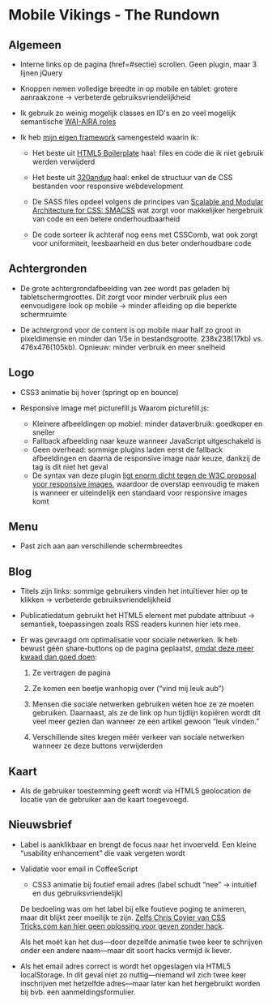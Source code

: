 Mobile Vikings - The Rundown
============================

Algemeen
--------
- Interne links op de pagina (href=#sectie) scrollen. Geen plugin, maar 3 lijnen jQuery

- Knoppen nemen volledige breedte in op mobile en tablet: grotere aanraakzone -> verbeterde gebruiksvriendelijkheid

- Ik gebruik zo weinig mogelijk classes en ID's en zo veel mogelijk semantische [WAI-AIRA roles](http://www.alistapart.com/articles/waiaria)

- Ik heb [mijn eigen framework](https://github.com/KennyBrijs/Rocketlaunch-Framework) samengesteld waarin ik:
	- Het beste uit [HTML5 Boilerplate](http://html5boilerplate.com/) haal: files en code die ik niet gebruik werden verwijderd

	- Het beste uit [320andup](http://stuffandnonsense.co.uk/projects/320andup/) haal: enkel de structuur van de CSS bestanden voor responsive webdevelopment

	- De SASS files opdeel volgens de principes van [Scalable and Modular Architecture for CSS: SMACSS](http://smacss.com/) wat zorgt voor makkelijker hergebruik van code en een betere onderhoudbaarheid

	- De code sorteer ik achteraf nog eens met CSSComb, wat ook zorgt voor uniformiteit, leesbaarheid en dus beter onderhoudbare code



Achtergronden
-------------
- De grote achtergrondafbeelding van zee wordt pas geladen bij tabletschermgroottes. Dit zorgt voor minder verbruik plus een eenvoudigere look op mobile -> minder afleiding op die beperkte schermruimte

- De achtergrond voor de content is op mobile maar half zo groot in pixeldimensie en minder dan 1/5e in bestandsgrootte. 238x238(17kb) vs. 476x476(105kb). Opnieuw: minder verbruik en meer snelheid



Logo
----
- CSS3 animatie bij hover (springt op en bounce)

- Responsive Image met picturefill.js
  Waarom picturefill.js:
	- Kleinere afbeeldingen op mobiel: minder dataverbruik: goedkoper en sneller
	- Fallback afbeelding naar keuze wanneer JavaScript uitgeschakeld is <noscript>
	- Geen overhead: sommige plugins laden eerst de fallback afbeeldingen en daarna de responsive image naar keuze, dankzij de <noscript> tag is dit niet het geval
	- De syntax van deze plugin [ligt enorm dicht tegen de W3C proposal voor responsive images](https://twitter.com/kennybrijs/status/245615652080066561), waardoor de overstap eenvoudig te maken is wanneer er uiteindelijk een standaard voor responsive images komt



Menu
----
- Past zich aan aan verschillende schermbreedtes



Blog
----
- Titels zijn links: sommige gebruikers vinden het intuïtiever hier op te klikken -> verbeterde gebruiksvriendelijkheid

- Publicatiedatum gebruikt het HTML5 <time> element met pubdate attribuut -> semantiek, toepassingen zoals RSS readers kunnen hier iets mee.

- Er was gevraagd om optimalisatie voor sociale netwerken. Ik heb bewust géén share-buttons op de pagina geplaatst, [omdat deze meer kwaad dan goed doen](http://informationarchitects.net/blog/sweep-the-sleaze/):
	1. Ze vertragen de pagina

	2. Ze komen een beetje wanhopig over (“vind mij leuk aub”)

	3. Mensen die sociale netwerken gebruiken wéten hoe ze ze moeten gebruiken. Daarnaast, als ze de link op hun tijdlijn kopiëren wordt dit veel meer gezien dan wanneer ze een artikel gewoon “leuk vinden.”

	4. Verschillende sites kregen méér verkeer van sociale netwerken wanneer ze deze buttons verwijderden



Kaart
-----
- Als de gebruiker toestemming geeft wordt via HTML5 geolocation de locatie van de gebruiker aan de kaart toegevoegd.



Nieuwsbrief
-----------
- Label is aanklikbaar en brengt de focus naar het invoerveld. Een kleine “usability enhancement” die vaak vergeten wordt

- Validatie voor email in CoffeeScript
	- CSS3 animatie bij foutief email adres (label schudt “nee” -> intuitief en dus gebruiksvriendelijk)

	De bedoeling was om het label bij elke foutieve poging te animeren, maar dit blijkt zeer moeilijk te zijn. [Zelfs Chris Coyier van CSS Tricks.com kan hier geen oplossing voor geven zonder hack](http://css-tricks.com/restart-css-animation/).

	Als het moét kan het dus—door dezelfde animatie twee keer te schrijven onder een andere naam—maar dit soort hacks vermijd ik liever.

- Als het email adres correct is wordt het opgeslagen via HTML5 localStorage. In dit geval niet zo nuttig—niemand wil zich twee keer inschrijven met hetzelfde adres—maar later kan het hergebruikt worden bij bvb. een aanmeldingsformulier.
